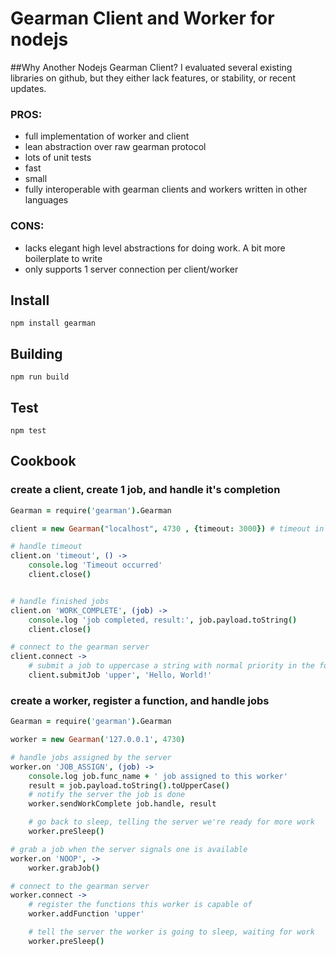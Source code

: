 # Gearman Client and Worker for nodejs 


##Why Another Nodejs Gearman Client?
I evaluated several existing libraries on github, but they either lack features, or stability, or recent updates. 

### PROS:

* full implementation of worker and client
* lean abstraction over raw gearman protocol
* lots of unit tests
* fast
* small
* fully interoperable with gearman clients and workers written in other languages

### CONS:

* lacks elegant high level abstractions for doing work. A bit more boilerplate to write
* only supports 1 server connection per client/worker


## Install
```
npm install gearman
```


## Building
```
npm run build
```

## Test
```
npm test
```


## Cookbook

### create a client, create 1 job, and handle it's completion

```coffeescript
Gearman = require('gearman').Gearman

client = new Gearman("localhost", 4730 , {timeout: 3000}) # timeout in milliseconds. 

# handle timeout 
client.on 'timeout', () ->
	console.log 'Timeout occurred'
	client.close()


# handle finished jobs
client.on 'WORK_COMPLETE', (job) ->
	console.log 'job completed, result:', job.payload.toString()
	client.close()

# connect to the gearman server
client.connect ->
	# submit a job to uppercase a string with normal priority in the foreground
	client.submitJob 'upper', 'Hello, World!'
```


### create a worker, register a function, and handle jobs

```coffeescript
Gearman = require('gearman').Gearman

worker = new Gearman('127.0.0.1', 4730) 

# handle jobs assigned by the server
worker.on 'JOB_ASSIGN', (job) ->
	console.log job.func_name + ' job assigned to this worker'
	result = job.payload.toString().toUpperCase()
	# notify the server the job is done
	worker.sendWorkComplete job.handle, result

	# go back to sleep, telling the server we're ready for more work
	worker.preSleep()

# grab a job when the server signals one is available
worker.on 'NOOP', ->
	worker.grabJob()

# connect to the gearman server	
worker.connect ->
	# register the functions this worker is capable of
	worker.addFunction 'upper'

	# tell the server the worker is going to sleep, waiting for work
	worker.preSleep()
```

